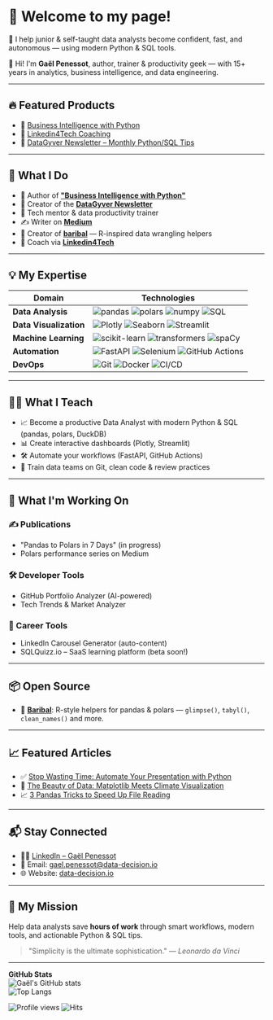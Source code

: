 # 👋 Welcome to my page!

🚀 I help junior & self-taught data analysts become confident, fast, and autonomous — using modern Python & SQL tools.

👋 Hi! I'm **Gaël Penessot**, author, trainer & productivity geek — with 15+ years in analytics, business intelligence, and data engineering.

---

## 🔥 Featured Products
<!--
- 🎓 [Productive Data Analyst with Python (Coming Soon)](https://glups.uno/H301W6) → Join the waitlist
-->
- 📘 [Business Intelligence with Python](https://glups.uno/5zhfSk)
- 🧠 [Linkedin4Tech Coaching](https://glups.uno/0G731C)
- 📩 [DataGyver Newsletter – Monthly Python/SQL Tips](https://glups.uno/HZ3vzW)

---

## 🚀 What I Do

- 📖 Author of [**"Business Intelligence with Python"**](https://glups.uno/5zhfSk)
- 💼 Creator of the [**DataGyver Newsletter**](https://glups.uno/HZ3vzW)
- 🔧 Tech mentor & data productivity trainer
- ✍️ Writer on [**Medium**](https://medium.data-decision.io/)
- 🐻 Creator of [**baribal**](https://github.com/gpenessot/baribal) — R-inspired data wrangling helpers
- 🎯 Coach via [**Linkedin4Tech**](https://glups.uno/0G731C)

---

## 💡 My Expertise

| **Domain**              | **Technologies**                                                                                     |
|-------------------------|----------------------------------------------------------------------------------------------------|
| **Data Analysis**       | ![pandas](https://img.shields.io/badge/Pandas-150458?style=flat&logo=pandas&logoColor=white) ![polars](https://img.shields.io/badge/Polars-6A5ACD?style=flat&logo=python&logoColor=white) ![numpy](https://img.shields.io/badge/Numpy-013243?style=flat&logo=numpy&logoColor=white) ![SQL](https://img.shields.io/badge/SQL-4479A1?style=flat&logo=postgresql&logoColor=white) |
| **Data Visualization**  | ![Plotly](https://img.shields.io/badge/Plotly-239120?style=flat&logo=plotly&logoColor=white) ![Seaborn](https://img.shields.io/badge/Seaborn-009688?style=flat&logo=python&logoColor=white) ![Streamlit](https://img.shields.io/badge/Streamlit-FF4B4B?style=flat&logo=streamlit&logoColor=white) |
| **Machine Learning**    | ![scikit-learn](https://img.shields.io/badge/ScikitLearn-F7931E?style=flat&logo=scikitlearn&logoColor=white) ![transformers](https://img.shields.io/badge/Transformers-0096C7?style=flat&logo=python&logoColor=white) ![spaCy](https://img.shields.io/badge/spaCy-7B16FF?style=flat&logo=python&logoColor=white)  |
| **Automation**          | ![FastAPI](https://img.shields.io/badge/FastAPI-009688?style=flat&logo=fastapi&logoColor=white) ![Selenium](https://img.shields.io/badge/Selenium-43B02A?style=flat&logo=selenium&logoColor=white) ![GitHub Actions](https://img.shields.io/badge/GitHub_Actions-2088FF?style=flat&logo=github-actions&logoColor=white) |
| **DevOps**              | ![Git](https://img.shields.io/badge/Git-F05032?style=flat&logo=git&logoColor=white) ![Docker](https://img.shields.io/badge/Docker-2496ED?style=flat&logo=docker&logoColor=white) ![CI/CD](https://img.shields.io/badge/CI%2FCD-005571?style=flat&logo=github-actions&logoColor=white) |

---

## 👨‍🏫 What I Teach

- 📈 Become a productive Data Analyst with modern Python & SQL (pandas, polars, DuckDB)
- 📊 Create interactive dashboards (Plotly, Streamlit)
- 🛠️ Automate your workflows (FastAPI, GitHub Actions)
- 🧪 Train data teams on Git, clean code & review practices

---

## 🔭 What I'm Working On

### ✍️ Publications
- "Pandas to Polars in 7 Days" (in progress)
- Polars performance series on Medium

### 🛠️ Developer Tools
- GitHub Portfolio Analyzer (AI-powered)
- Tech Trends & Market Analyzer

### 🎯 Career Tools
- LinkedIn Carousel Generator (auto-content)
- SQLQuizz.io – SaaS learning platform (beta soon!)

---

## 📦 Open Source

- 🐻 [**Baribal**](https://github.com/gpenessot/baribal): R-style helpers for pandas & polars — `glimpse()`, `tabyl()`, `clean_names()` and more.

---

## 📈 Featured Articles

- ✅ [Stop Wasting Time: Automate Your Presentation with Python](https://medium.com/@gael.penessot/stop-wasting-time-automate-your-presentation-with-python-a721fe39c8e5)
- 🚀 [The Beauty of Data: Matplotlib Meets Climate Visualization](https://medium.com/@gael.penessot/the-beauty-of-data-how-matplotlib-transformed-global-temperatures-into-visual-art-8e034fd21b69)
- 📈 [3 Pandas Tricks to Speed Up File Reading](https://medium.com/@gael.penessot/3-tips-to-unlock-pandas-potential-for-efficient-large-file-reading-3805c6c0ff3e)

---

## 📬 Stay Connected

- 👨‍💼 [LinkedIn – Gaël Penessot](https://linkedin.com/in/gael-penessot)
- 📧 Email: gael.penessot@data-decision.io
- 🌐 Website: [data-decision.io](https://www.data-decision.io/)

---

## 🎯 My Mission

Help data analysts save **hours of work** through smart workflows, modern tools, and actionable Python & SQL tips.

> "Simplicity is the ultimate sophistication." — *Leonardo da Vinci*

---

**GitHub Stats**  
![Gaël's GitHub stats](https://github-readme-stats.vercel.app/api?username=gpenessot&show_icons=true&theme=radical)  
![Top Langs](https://github-readme-stats.vercel.app/api/top-langs/?username=gpenessot&layout=compact&theme=radical)

![Profile views](https://komarev.com/ghpvc/?username=gpenessot)
![Hits](https://hit.yhype.me/github/profile?user_id=8466122)

